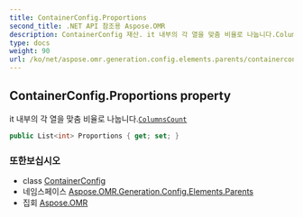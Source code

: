 ```yaml
---
title: ContainerConfig.Proportions
second_title: .NET API 참조용 Aspose.OMR
description: ContainerConfig 재산. it 내부의 각 열을 맞춤 비율로 나눕니다.ColumnsCount
type: docs
weight: 90
url: /ko/net/aspose.omr.generation.config.elements.parents/containerconfig/proportions/
---
```

## ContainerConfig.Proportions property

it 내부의 각 열을 맞춤 비율로 나눕니다.[`ColumnsCount`](../columnscount/)

```csharp
public List<int> Proportions { get; set; }
```

### 또한보십시오

* class [ContainerConfig](../)
* 네임스페이스 [Aspose.OMR.Generation.Config.Elements.Parents](../../containerconfig/)
* 집회 [Aspose.OMR](../../../)


